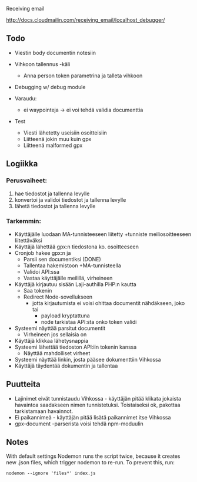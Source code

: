 

Receiving email

http://docs.cloudmailin.com/receiving_email/localhost_debugger/



## Todo

- Viestin body documentin notesiin
- Vihkoon tallennus -käli
   - Anna person token parametrina ja talleta vihkoon
- Debugging w/ debug module

- Varaudu:
   - ei waypointeja -> ei voi tehdä validia documenttia

- Test
   - Viesti lähetetty useisiin osoitteisiin
   - Liitteenä jokin muu kuin gpx
   - Liitteenä malformed gpx


## Logiikka


### Perusvaiheet:

1) hae tiedostot ja tallenna levylle
1) konvertoi ja validoi tiedostot ja tallenna levylle
1) lähetä tiedostot ja tallenna levylle

### Tarkemmin:

- Käyttäjälle luodaan MA-tunnisteeseen liitetty +tunniste meiliosoitteeseen liitettäväksi
- Käyttäjä lähettää gpx:n tiedostona ko. osoitteeseen
- Cronjob hakee gpx:n ja
    - Parsii sen documentiksi (DONE)
    - Tallentaa hakemistoon +MA-tunnisteella
    - Validoi API:ssa
    - Vastaa käyttäjälle meilillä, virheineen
- Käyttäjä kirjautuu sisään Laji-authilla PHP:n kautta
    - Saa tokenin
    - Redirect Node-sovellukseen
        - jotta kirjautumista ei voisi ohittaa documentit nähdäkseen, joko tai
            - payload kryptattuna
            - node tarkistaa API:sta onko token validi
- Systeemi näyttää parsitut documentit
    - Virheineen jos sellaisia on 
- Käyttäjä klikkaa lähetysnappia
- Systeemi lähettää tiedoston API:iin tokenin kanssa
    - Näyttää mahdolliset virheet
- Systeemi näyttää linkin, josta pääsee dokumenttiin Vihkossa
- Käyttäjä täydentää dokumentin ja tallentaa





## Puutteita
- Lajinimet eivät tunnistaudu Vihkossa - käyttäjän pitää klikata jokaista havaintoa saadakseen nimen tunnistetuksi. Toistaiseksi ok, pakottaa tarkistamaan havainnot.
- Ei paikannimeä - käyttäjän pitää lisätä paikannimet itse Vihkossa
- gpx-document -parserista voisi tehdä npm-moduulin

## Notes

With default settings Nodemon runs the script twice, because it creates new .json files, which trigger nodemon to re-run.
To prevent this, run:

    nodemon --ignore 'files*' index.js

